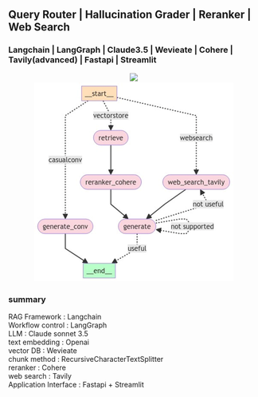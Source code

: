 
## Query Router | Hallucination Grader | Reranker | Web Search
### Langchain | LangGraph | Claude3.5 | Wevieate | Cohere | Tavily(advanced) | Fastapi | Streamlit

<center><img width="800" src="https://finddme.github.io/public/searchbox1.png"></center>

<center><img width="400" src="../readme_img/blog_rag.png"></center>

### summary
RAG Framework : Langchain\
Workflow control : LangGraph\
LLM : Claude sonnet 3.5\
text embedding : Openai\
vector DB : Wevieate\
chunk method : RecursiveCharacterTextSplitter\
reranker : Cohere\
web search : Tavily\
Application Interface : Fastapi + Streamlit

